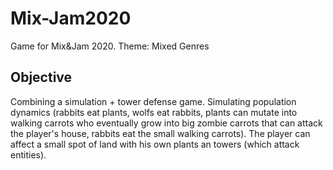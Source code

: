 # Mix-Jam2020

Game for Mix&Jam 2020. Theme: Mixed Genres

## Objective
Combining a simulation + tower defense game. Simulating population dynamics (rabbits eat plants, wolfs eat rabbits, plants can mutate into walking carrots who eventually grow into big zombie carrots that can attack the player's house, rabbits eat the small walking carrots). The player can affect a small spot of land with his own plants an towers (which attack entities).
